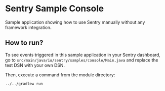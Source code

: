 # Sentry Sample Console

Sample application showing how to use Sentry manually without any framework integration.

## How to run? 

To see events triggered in this sample application in your Sentry dashboard, go to `src/main/java/io/sentry/samples/console/Main.java` and replace the test DSN with your own DSN. 

Then, execute a command from the module directory:

```
../../gradlew run
```
